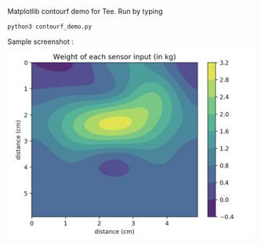 Matplotlib contourf demo for Tee.
Run by typing

```python
python3 contourf_demo.py
```

Sample screenshot :
![Screenshot](sample_1_screenshot.png)